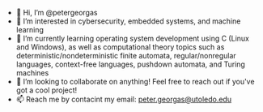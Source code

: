 - 👋 Hi, I’m @petergeorgas
- 👀 I’m interested in cybersecurity, embedded systems, and machine learning
- 🌱 I’m currently learning operating system development using C (Linux and Windows), as well as computational theory topics such as deterministic/nondeterministic finite automata, regular/nonregular languages, context-free languages, pushdown automata, and Turing machines
- 💞️ I’m looking to collaborate on anything! Feel free to reach out if you've got a cool project!
- 📫 Reach me by contacint my email: peter.georgas@utoledo.edu

<!---
petergeorgas/petergeorgas is a ✨ special ✨ repository because its `README.md` (this file) appears on your GitHub profile.
You can click the Preview link to take a look at your changes.
--->
